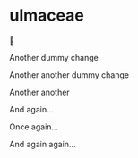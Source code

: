 # ulmaceae

:shrug:




Another dummy change

Another another dummy change

Another another

And again...

Once again...

And again again...
